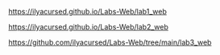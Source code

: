 https://ilyacursed.github.io/Labs-Web/lab1_web

https://ilyacursed.github.io/Labs-Web/lab2_web

https://github.com/ilyacursed/Labs-Web/tree/main/lab3_web
